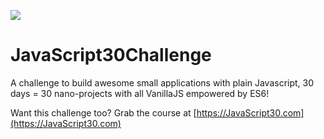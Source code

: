 ![](https://javascript30.com/images/JS3-social-share.png)

# JavaScript30Challenge

A challenge to build awesome small applications with plain Javascript, 30 days = 30 nano-projects with all VanillaJS empowered by ES6!

Want this challenge too? Grab the course at [https://JavaScript30.com](https://JavaScript30.com)
